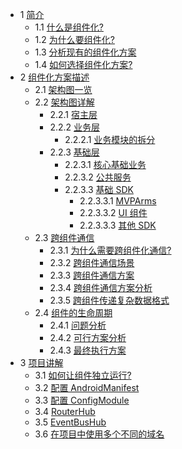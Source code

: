 - 1 [简介](#1)
   - 1.1 [什么是组件化?](#1.1)
   - 1.2 [为什么要组件化?](#1.2)
   - 1.3 [分析现有的组件化方案](#1.3)
   - 1.4 [如何选择组件化方案?](#1.4)
- 2 [组件化方案描述](#2)
   - 2.1 [架构图一览](#2.1)
   - 2.2 [架构图详解](#2.2)
     - 2.2.1 [宿主层](#2.2.1)
     - 2.2.2 [业务层](#2.2.2)   
         - 2.2.2.1 [业务模块的拆分](#2.2.2.1)
     - 2.2.3 [基础层](#2.2.3)
         - 2.2.3.1 [核心基础业务](#2.2.3.1)
         - 2.2.3.2 [公共服务](#2.2.3.2)
         - 2.2.3.3 [基础 SDK](#2.2.3.3)
             - 2.2.3.3.1 [MVPArms](#2.2.3.3.1)
             - 2.2.3.3.2 [UI 组件](#2.2.3.3.2)
             - 2.2.3.3.3 [其他 SDK](#2.2.3.3.3)
   - 2.3 [跨组件通信](#2.3)
     - 2.3.1 [为什么需要跨组件化通信?](#2.3.1)
     - 2.3.2 [跨组件通信场景](#2.3.2)
     - 2.3.3 [跨组件通信方案](#2.3.3)
     - 2.3.4 [跨组件通信方案分析](#2.3.4)
     - 2.3.5 [跨组件传递复杂数据格式](#2.3.5)
   - 2.4 [组件的生命周期](#2.4)
     - 2.4.1 [问题分析](#2.4.1)
     - 2.4.2 [可行方案分析](#2.4.2) 
     - 2.4.3 [最终执行方案](#2.4.3)
- 3 [项目讲解](#3)
   - 3.1 [如何让组件独立运行?](#3.1)
   - 3.2 [配置 AndroidManifest](#3.2)
   - 3.3 [配置 ConfigModule](#3.3)
   - 3.4 [RouterHub](#3.4)
   - 3.5 [EventBusHub](#3.5)
   - 3.6 [在项目中使用多个不同的域名](#3.6)

